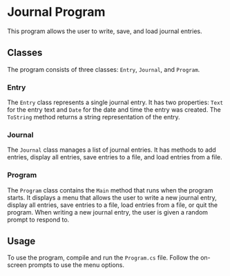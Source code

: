 # Journal Program

This program allows the user to write, save, and load journal entries.

## Classes

The program consists of three classes: `Entry`, `Journal`, and `Program`.

### Entry

The `Entry` class represents a single journal entry. It has two properties: `Text` for the entry text and `Date` for the date and time the entry was created. The `ToString` method returns a string representation of the entry.

### Journal

The `Journal` class manages a list of journal entries. It has methods to add entries, display all entries, save entries to a file, and load entries from a file.

### Program

The `Program` class contains the `Main` method that runs when the program starts. It displays a menu that allows the user to write a new journal entry, display all entries, save entries to a file, load entries from a file, or quit the program. When writing a new journal entry, the user is given a random prompt to respond to.

## Usage

To use the program, compile and run the `Program.cs` file. Follow the on-screen prompts to use the menu options.
